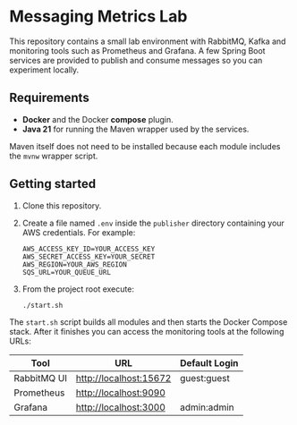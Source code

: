 # Messaging Metrics Lab

This repository contains a small lab environment with RabbitMQ, Kafka and monitoring tools such as Prometheus and Grafana. A few Spring Boot services are provided to publish and consume messages so you can experiment locally.

## Requirements

- **Docker** and the Docker **compose** plugin.
- **Java 21** for running the Maven wrapper used by the services.

Maven itself does not need to be installed because each module includes the `mvnw` wrapper script.

## Getting started
1. Clone this repository.
2. Create a file named `.env` inside the `publisher` directory containing your AWS credentials. For example:

   ```env
   AWS_ACCESS_KEY_ID=YOUR_ACCESS_KEY
   AWS_SECRET_ACCESS_KEY=YOUR_SECRET
   AWS_REGION=YOUR_AWS_REGION
   SQS_URL=YOUR_QUEUE_URL
   ```

3. From the project root execute:

   ```bash
   ./start.sh
   ```

The `start.sh` script builds all modules and then starts the Docker Compose stack. After it finishes you can access the monitoring tools at the following URLs:

| Tool        | URL                      | Default Login |
|-------------|--------------------------|---------------|
| RabbitMQ UI | <http://localhost:15672> | guest:guest   |
| Prometheus  | <http://localhost:9090>  |               |
| Grafana     | <http://localhost:3000>  | admin:admin   |